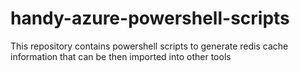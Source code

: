 # handy-azure-powershell-scripts
This repository contains powershell scripts to generate redis cache information that can be then imported into other tools
